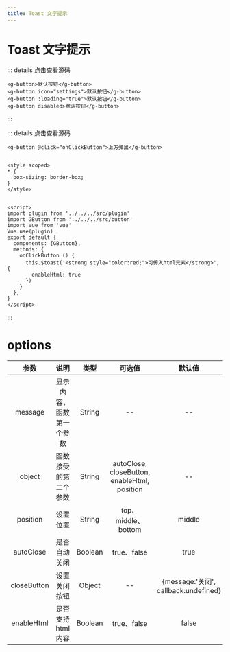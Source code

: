 ```yaml
---
title: Toast 文字提示
---
```

# Toast 文字提示

<ClientOnly><toast-demo-1></toast-demo-1></ClientOnly>

::: details 点击查看源码
```vue
<g-button>默认按钮</g-button>
<g-button icon="settings">默认按钮</g-button>
<g-button :loading="true">默认按钮</g-button>
<g-button disabled>默认按钮</g-button>
```
:::

<toast-demo-2></toast-demo-2>
::: details 点击查看源码
```vue
<g-button @click="onClickButton">上方弹出</g-button>


<style scoped>
* {
  box-sizing: border-box;
}
</style>


<script>
import plugin from '../../../src/plugin'
import GButton from '../../../src/button'
import Vue from 'vue'
Vue.use(plugin)
export default {
  components: {GButton},
  methods: {
    onClickButton () {
      this.$toast('<strong style="color:red;">可传入html元素</strong>', {
        enableHtml: true
      })
    }
  },
}
</script>
```
:::
# options
|参数| 说明 |  类型  | 可选值 | 默认值 |
| :-------------: |:-------------:| :-----:|:-----:|:-----:|
| message | 显示内容，函数第一个参数 |    String | --| --
| object | 函数接受的第二个参数 |    String | autoClose, closeButton, enableHtml, position| --
| position | 设置位置 |    String | top、middle、bottom| middle
|autoClose|是否自动关闭|Boolean|true、false|true
| closeButton | 设置关闭按钮      |  Object |--| {message:'关闭', callback:undefined}
|enableHtml|是否支持html内容|Boolean|true、false|false